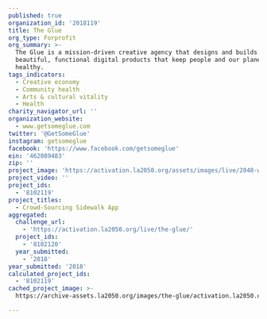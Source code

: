 ```yaml
---
published: true
organization_id: '2018119'
title: The Glue
org_type: Forprofit
org_summary: >-
  The Glue is a mission-driven creative agency that designs and builds
  beautiful, functional digital products that keep people and our planet
  healthy.
tags_indicators:
  - Creative economy
  - Community health
  - Arts & cultural vitality
  - Health
charity_navigator_url: ''
organization_website:
  - www.getsomeglue.com
twitter: '@GetSomeGlue'
instagram: getsomeglue
facebook: 'https://www.facebook.com/getsomeglue'
ein: '462089483'
zip: ''
project_image: 'https://activation.la2050.org/assets/images/live/2048-wide/the-glue.jpg'
project_video: ''
project_ids:
  - '8102119'
project_titles:
  - Crowd-Sourcing Sidewalk App
aggregated:
  challenge_url:
    - 'https://activation.la2050.org/live/the-glue/'
  project_ids:
    - '8102120'
  year_submitted:
    - '2018'
year_submitted: '2018'
calculated_project_ids:
  - '8102119'
cached_project_image: >-
  https://archive-assets.la2050.org/images/the-glue/activation.la2050.org/assets/images/live/2048-wide/the-glue.jpg

---
```

